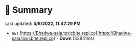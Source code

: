 # 📖 Summary
Last updated: **5/6/2022, 11:47:29 PM**

- `GET` [https://Bhadwa-sala.toxicblte.repl.co](https://Bhadwa-sala.toxicblte.repl.co) - **Down** (33841ms)
